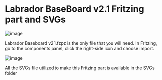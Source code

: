 # Labrador BaseBoard v2.1 Fritzing part and SVGs

![image](https://user-images.githubusercontent.com/55714338/195908256-bfa7d5f2-3fe1-4210-86c6-dfa22cc7aab5.png)

Labrador Baseboard v2.1.fzpz is the only file that you will need. In Fritzing, go to the components panel, click the right-side icon and choose import.

![image](https://user-images.githubusercontent.com/55714338/195905702-ef007b6e-8de5-45a2-9ec2-cd5572b9cbe8.png)

All the SVGs file utilized to make this Fritzing part is available in the SVGs folder
